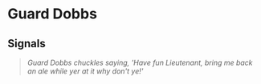 # Guard Dobbs
## Signals

>*Guard Dobbs chuckles saying, 'Have fun Lieutenant, bring me back an ale while yer at it why don't ye!'*